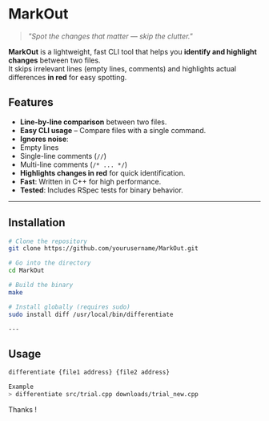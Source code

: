 # MarkOut
> *"Spot the changes that matter — skip the clutter."*  

**MarkOut** is a lightweight, fast CLI tool that helps you **identify and highlight changes** between two files.  
It skips irrelevant lines (empty lines, comments) and highlights actual differences **in red** for easy spotting.  

##  Features

-  **Line-by-line comparison** between two files.
-  **Easy CLI usage** – Compare files with a single command.
-  **Ignores noise**:
  - Empty lines
  - Single-line comments (`//`)
  - Multi-line comments (`/* ... */`)
-  **Highlights changes in red** for quick identification.
-  **Fast**: Written in C++ for high performance.
-  **Tested**: Includes RSpec tests for binary behavior.

---

## Installation

```bash
# Clone the repository
git clone https://github.com/yourusername/MarkOut.git

# Go into the directory
cd MarkOut

# Build the binary
make

# Install globally (requires sudo)
sudo install diff /usr/local/bin/differentiate

---
```
## Usage
```bash
differentiate {file1 address} {file2 address}

Example
> differentiate src/trial.cpp downloads/trial_new.cpp
```

Thanks !




